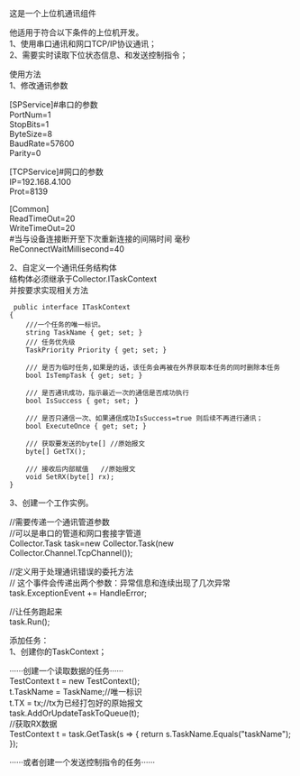 这是一个上位机通讯组件  

他适用于符合以下条件的上位机开发。  
1、使用串口通讯和网口TCP/IP协议通讯；  
2、需要实时读取下位状态信息、和发送控制指令；  


使用方法  
1、修改通讯参数  
   
      
[SPService]#串口的参数  
PortNum=1  
StopBits=1  
ByteSize=8  
BaudRate=57600  
Parity=0  

[TCPService]#网口的参数  
IP=192.168.4.100  
Prot=8139  

[Common]  
ReadTimeOut=20  
WriteTimeOut=20  
#当与设备连接断开至下次重新连接的间隔时间 毫秒  
ReConnectWaitMillisecond=40  

2、自定义一个通讯任务结构体  
  结构体必须继承于Collector.ITaskContext  
  并按要求实现相关方法  
    
     public interface ITaskContext  
    {    
        ///一个任务的唯一标识。  
        string TaskName { get; set; }  
        /// 任务优先级  
        TaskPriority Priority { get; set; }  

        /// 是否为临时任务,如果是的话，该任务会再被在外界获取本任务的同时删除本任务  
        bool IsTempTask { get; set; }  

        /// 是否通讯成功，指示最近一次的通信是否成功执行  
        bool IsSuccess { get; set; }  

        /// 是否只通信一次、如果通信成功IsSuccess=true 则后续不再进行通讯；  
        bool ExecuteOnce { get; set; }  

        /// 获取要发送的byte[] //原始报文  
        byte[] GetTX();  
 
        /// 接收后内部赋值   //原始报文  
        void SetRX(byte[] rx);  
    }
    
    
3、创建一个工作实例。  

//需要传递一个通讯管道参数  
//可以是串口的管道和网口套接字管道  
Collector.Task<MyTaskContext> task=new Collector.Task<MyTaskContext>(new Collector.Channel.TcpChannel());  
   
   
 //定义用于处理通讯错误的委托方法    
 // 这个事件会传递出两个参数：异常信息和连续出现了几次异常    
  task.ExceptionEvent += HandleError;   
   
    
    
 //让任务跑起来     
 task.Run();  
 
 
添加任务：  
1、创建你的TaskContext；  
    
  ······创建一个读取数据的任务······    
  TestContext t = new TestContext();  
            t.TaskName = TaskName;//唯一标识  
            t.TX = tx;//tx为已经打包好的原始报文  
  task.AddOrUpdateTaskToQueue(t);  
  //获取RX数据  
   TestContext t = task.GetTask(s => { return s.TaskName.Equals("taskName"); });  
  
  
   ······或者创建一个发送控制指令的任务······  
  
  
  
  
  
  
  




  
  
  
  


